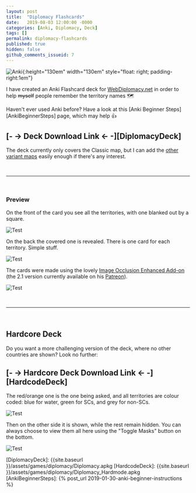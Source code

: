 ```yaml
---
layout: post
title:  "Diplomacy Flashcards"
date:   2019-08-03 12:00:00 -0000
categories: [Anki, Diplomacy, Deck]
tags: []
permalink: diplomacy-flashcards
published: true
hidden: false
github_comments_issueid: 7
---
```


![Anki](/assets/anki.png){:height="130em" width="130em" style="float: right;  padding-right:1em"}

I have created an Anki Flashcard deck for [WebDiplomacy.net][WebDiplomacy] in order to help ~~myself~~ people remember the territory names :world_map:

Haven't ever used Anki before? Have a look at this [Anki Beginner Steps][AnkiBeginnerSteps] page, which may help :+1:


## [- -> Deck Download Link <- -][DiplomacyDeck]

The deck currently only covers the Classic map, but I can add the [other variant maps][WebDiplomacyMapVariants] easily enough if there's any interest.

<br>

-----

<br>

### Preview

On the front of the card you see all the territories, with one blanked out by a square.

![Test](/assets/games/diplomacy/classic1.png)

On the back the covered one is revealed. There is one card for each territory. Simple stuff.

![Test](/assets/games/diplomacy/classic2.png)

The cards were made using the lovely [Image Occlusion Enhanced Add-on][ImageOcclusionEnhanced] (the 2.1 version currently available on his [Patreon][GlutanimatePatreon]).


![Test](/assets/games/diplomacy/classic-editor.png)

<br>

-----

<br>

## Hardcore Deck

Do you want a more challenging version of the deck, where no other countries are shown? Look no further:

## [- -> Hardcore Deck Download Link <- -][HardcodeDeck]

The red/orange one is the one being asked, and all territories are colour coded: blue for water, green for SCs, and grey for non-SCs.

![Test](/assets/games/diplomacy/classic-hardcore1.png)

Then on the other side it is shown, while the rest remain hidden. You can always choose to view them all here using the "Toggle Masks" button on the bottom.

![Test](/assets/games/diplomacy/classic-hardcore2.png)






[WebDiplomacy]: https://webdiplomacy.net/ 
[WebDiplomacyMapVariants]: https://webdiplomacy.net/variants.php
[ImageOcclusionEnhanced]: https://ankiweb.net/shared/info/1374772155
[GlutanimatePatreon]: https://www.patreon.com/glutanimate
[DiplomacyDeck]: {{site.baseurl }}/assets/games/diplomacy/Diplomacy.apkg
[HardcodeDeck]: {{site.baseurl }}/assets/games/diplomacy/Diplomacy_Hardmode.apkg
[AnkiBeginnerSteps]: {% post_url 2019-01-30-anki-beginner-instructions %}